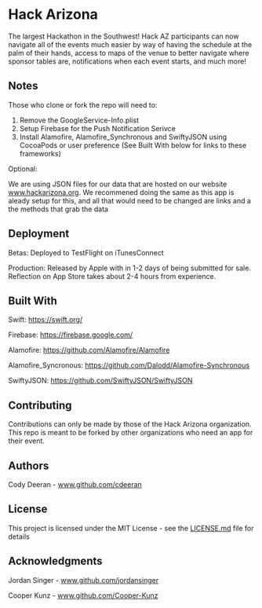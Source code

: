 # Hack Arizona
The largest Hackathon in the Southwest! 
Hack AZ participants can now navigate all of the events much easier by way of having the schedule at the palm of their hands, access to maps of the venue to better navigate where sponsor tables are, notifications when each event starts, and much more!

## Notes

Those who clone or fork the repo will need to:

1. Remove the GoogleService-Info.plist
2. Setup Firebase for the Push Notification Serivce
3. Install Alamofire, Alamofire_Synchronous and SwiftyJSON using CocoaPods or user preference (See Built With below for links to these frameworks)

Optional:

We are using JSON files for our data that are hosted on our website www.hackarizona.org. 
We recommened doing the same as this app is aleady setup for this, and all that would need to be changed are links and a the methods that grab the data

## Deployment
Betas: 
Deployed to TestFlight on iTunesConnect

Production:
Released by Apple with in 1-2 days of being submitted for sale. Reflection on App Store takes about 2-4 hours from experience.

## Built With
Swift:
https://swift.org/

Firebase:
https://firebase.google.com/

Alamofire:
https://github.com/Alamofire/Alamofire

Alamofire_Syncronous:
https://github.com/Dalodd/Alamofire-Synchronous

SwiftyJSON:
https://github.com/SwiftyJSON/SwiftyJSON

## Contributing

Contributions can only be made by those of the Hack Arizona organization. 
This repo is meant to be forked by other organizations who need an app for their event.

## Authors

Cody Deeran - 
www.github.com/cdeeran

## License

This project is licensed under the MIT License - see the [LICENSE.md](LICENSE.md) file for details

## Acknowledgments
Jordan Singer - 
www.github.com/jordansinger

Cooper Kunz - 
www.github.com/Cooper-Kunz
